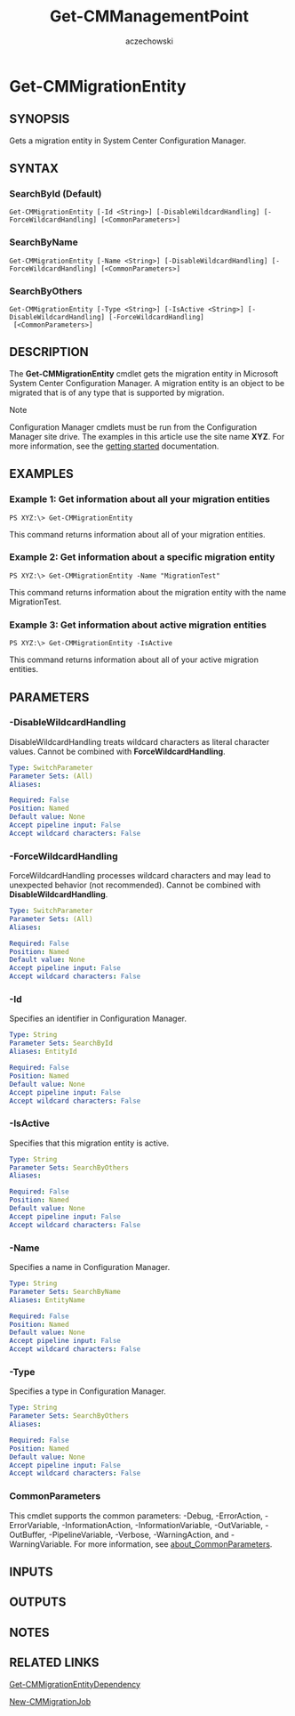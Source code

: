 ﻿---
author: aczechowski
description: Gets a migration entity in System Center Configuration Manager.
external help file: AdminUI.PS.Migration.dll-Help.xml
manager: dougeby
Module Name: ConfigurationManager
ms.author: aaroncz
ms.date: 05/02/2019
ms.prod: configuration-manager
ms.technology: configmgr-other
ms.topic: conceptual
schema: 2.0.0
title: Get-CMManagementPoint
titleSuffix: Configuration Manager
---

# Get-CMMigrationEntity

## SYNOPSIS
Gets a migration entity in System Center Configuration Manager.

## SYNTAX

### SearchById (Default)
```
Get-CMMigrationEntity [-Id <String>] [-DisableWildcardHandling] [-ForceWildcardHandling] [<CommonParameters>]
```

### SearchByName
```
Get-CMMigrationEntity [-Name <String>] [-DisableWildcardHandling] [-ForceWildcardHandling] [<CommonParameters>]
```

### SearchByOthers
```
Get-CMMigrationEntity [-Type <String>] [-IsActive <String>] [-DisableWildcardHandling] [-ForceWildcardHandling]
 [<CommonParameters>]
```

## DESCRIPTION
The **Get-CMMigrationEntity** cmdlet gets the migration entity in Microsoft System Center Configuration Manager.
A migration entity is an object to be migrated that is of any type that is supported by migration.

> [!NOTE]
> Configuration Manager cmdlets must be run from the Configuration Manager site drive.
> The examples in this article use the site name **XYZ**. For more information, see the
> [getting started](/powershell/sccm/overview) documentation.

## EXAMPLES

### Example 1: Get information about all your migration entities
```
PS XYZ:\> Get-CMMigrationEntity
```

This command returns information about all of your migration entities.

### Example 2: Get information about a specific migration entity
```
PS XYZ:\> Get-CMMigrationEntity -Name "MigrationTest"
```

This command returns information about the migration entity with the name MigrationTest.

### Example 3: Get information about active migration entities
```
PS XYZ:\> Get-CMMigrationEntity -IsActive
```

This command returns information about all of your active migration entities.

## PARAMETERS

### -DisableWildcardHandling
DisableWildcardHandling treats wildcard characters as literal character values. Cannot be combined with **ForceWildcardHandling**.

```yaml
Type: SwitchParameter
Parameter Sets: (All)
Aliases:

Required: False
Position: Named
Default value: None
Accept pipeline input: False
Accept wildcard characters: False
```

### -ForceWildcardHandling
ForceWildcardHandling processes wildcard characters and may lead to unexpected behavior (not recommended). Cannot be combined with **DisableWildcardHandling**.

```yaml
Type: SwitchParameter
Parameter Sets: (All)
Aliases:

Required: False
Position: Named
Default value: None
Accept pipeline input: False
Accept wildcard characters: False
```

### -Id
Specifies an identifier in Configuration Manager.

```yaml
Type: String
Parameter Sets: SearchById
Aliases: EntityId

Required: False
Position: Named
Default value: None
Accept pipeline input: False
Accept wildcard characters: False
```

### -IsActive
Specifies that this migration entity is active.

```yaml
Type: String
Parameter Sets: SearchByOthers
Aliases:

Required: False
Position: Named
Default value: None
Accept pipeline input: False
Accept wildcard characters: False
```

### -Name
Specifies a name in Configuration Manager.

```yaml
Type: String
Parameter Sets: SearchByName
Aliases: EntityName

Required: False
Position: Named
Default value: None
Accept pipeline input: False
Accept wildcard characters: False
```

### -Type
Specifies a type in Configuration Manager.

```yaml
Type: String
Parameter Sets: SearchByOthers
Aliases:

Required: False
Position: Named
Default value: None
Accept pipeline input: False
Accept wildcard characters: False
```

### CommonParameters
This cmdlet supports the common parameters: -Debug, -ErrorAction, -ErrorVariable, -InformationAction, -InformationVariable, -OutVariable, -OutBuffer, -PipelineVariable, -Verbose, -WarningAction, and -WarningVariable. For more information, see [about_CommonParameters](https://go.microsoft.com/fwlink/?LinkID=113216).

## INPUTS

## OUTPUTS

## NOTES

## RELATED LINKS

[Get-CMMigrationEntityDependency](Get-CMMigrationEntityDependency.md)

[New-CMMigrationJob](New-CMMigrationJob.md)


